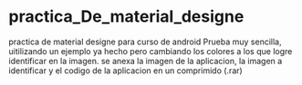 # practica_De_material_designe
practica de material designe para curso de android
Prueba muy sencilla, uitilizando un ejemplo ya hecho pero cambiando los colores a los que 
logre identificar en la imagen. se anexa la imagen de la aplicacion, la imagen a identificar
y el codigo de la aplicacion en un comprimido (.rar)
